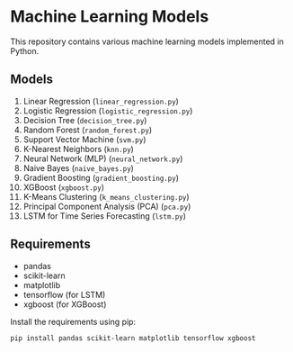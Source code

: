 # Machine Learning Models

This repository contains various machine learning models implemented in Python.

## Models

1. Linear Regression (`linear_regression.py`)
2. Logistic Regression (`logistic_regression.py`)
3. Decision Tree (`decision_tree.py`)
4. Random Forest (`random_forest.py`)
5. Support Vector Machine (`svm.py`)
6. K-Nearest Neighbors (`knn.py`)
7. Neural Network (MLP) (`neural_network.py`)
8. Naive Bayes (`naive_bayes.py`)
9. Gradient Boosting (`gradient_boosting.py`)
10. XGBoost (`xgboost.py`)
11. K-Means Clustering (`k_means_clustering.py`)
12. Principal Component Analysis (PCA) (`pca.py`)
13. LSTM for Time Series Forecasting (`lstm.py`)

## Requirements

- pandas
- scikit-learn
- matplotlib
- tensorflow (for LSTM)
- xgboost (for XGBoost)

Install the requirements using pip:

```bash
pip install pandas scikit-learn matplotlib tensorflow xgboost
